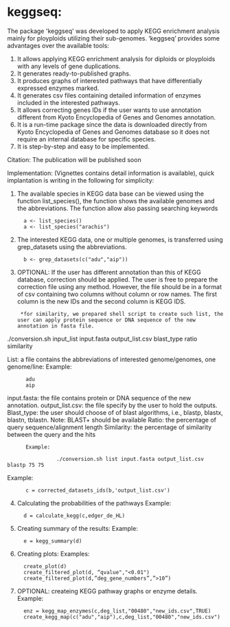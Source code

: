 # keggseq:
The package 'keggseq' was developed to apply KEGG enrichment analysis mainly for ployploids utilizing their sub-genomes. ‘keggseq’ provides some advantages over the available tools:
1. It allows applying KEGG enrichment analysis for diploids or ployploids with any levels of gene duplications.
2. It generates ready-to-published graphs.
3. It produces graphs of interested pathways that have differentially expressed enzymes marked.
4. It generates csv files containing detailed information of enzymes included in the interested pathways.
5. It allows correcting genes IDs if the user wants to use annotation different from Kyoto Encyclopedia of Genes and Genomes annotation.
6. It is a run-time package since the data is downloaded directly from Kyoto Encyclopedia of Genes and Genomes database so it does not require an internal database for specific species.
7. It is step-by-step and easy to be implemented.

Citation: The publication will be published soon

Implementation: (Vignettes contains detail information is available), quick implantation is writing in the following for simplicity: 

1.	The available species in KEGG data base can be viewed using the function list_species(), the function shows the available genomes and the abbreviations. The function allow also passing searching keywords
          
          a <- list_species()
          a <- list_species("arachis")
2.	The interested KEGG data, one or multiple genomes, is transferred using grep_datasets using the abbreviations.

          b <- grep_datasets(c("adu","aip"))
          
3.	OPTIONAL: If the user has different annotation than this of KEGG database, correction should be applied. The user is free to prepare the correction file using any method. However, the file should be in a format of csv containing two columns without column or row names. The first column is the new IDs and the second column is KEGG IDS.
          
         *for similarity, we prepared shell script to create such list, the user can apply protein sequence or DNA sequence of the new annotation in fasta file.

./conversion.sh input_list input.fasta output_list.csv blast_type ratio similarity

List: a file contains the abbreviations of interested genome/genomes, one genome/line:
Example:

          adu
          aip
input.fasta: the file contains protein or DNA sequence of the new annotation.
output_list.csv: the file specify by the user to hold the outputs.
Blast_type: the user should choose of of blast algorithms, i.e., blastp, blastx, blastn, tblastn.
Note: BLAST+ should be available
Ratio: the percentage of query sequence/alignment length
Similarity: the percentage of similarity between the query and the hits

          Example:

                    ./conversion.sh list input.fasta output_list.csv blastp 75 75
Example:

          c = corrected_datasets_ids(b,'output_list.csv')
4.	Calculating the probabilities of the pathways 
Example:

          d = calculate_kegg(c,edger_de_HL)
5.	Creating summary of the results:
Example:

          e = kegg_summary(d)

6.	Creating plots:
Examples:

          create_plot(d)
          create_filtered_plot(d, “qvalue","<0.01")
          create_filtered_plot(d,”deg_gene_numbers”,”>10”)
7.	OPTIONAL: createing KEGG pathway graphs or enzyme details.
Example:

          enz = kegg_map_enzymes(c,deg_list,"00480","new_ids.csv",TRUE)
          create_kegg_map(c("adu","aip"),c,deg_list,"00480","new_ids.csv")
